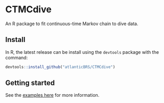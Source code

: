 # CTMCdive

An R package to fit continuous-time Markov chain to dive data.

## Install 

In R, the latest release can be install using the <code>devtools</code> package
with the command: 

```r
devtools::install_github("atlanticBRS/CTMCdive")
```

## Getting started

See the [examples here](https://github.com/atlanticbrs/CTMCdive/tree/master/inst/examples) for more information.
